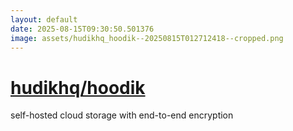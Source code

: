 ```yaml
---
layout: default
date: 2025-08-15T09:30:50.501376
image: assets/hudikhq_hoodik--20250815T012712418--cropped.png
---
```


# [hudikhq/hoodik](https://github.com/hudikhq/hoodik)

self-hosted cloud storage with end-to-end encryption

